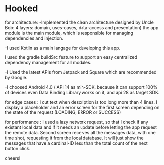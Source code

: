 # Hooked

for architecture: -Implemented the clean architecture designed by Uncle Bob: 4 layers: domain, uses-cases, data-access and presentation) the app module is the main module, which is responsible for managing dependencies and injection.

-I used Kotlin as a main langage for developing this app.

I used the gradle buildSrc feature to support an easy centralized dependency management for all modules.

-I Used the latest APIs from Jetpack and Square which are recommended by Google.

-I choosed Android 4.0 / API 14 as min-SDK, because it can support 100% of devices even Data Binding Library works on it, and api 28 as target SDK.

for edge cases : I cut text when description is too long more than 4 lines. I display a placeholder and an error screen for the first screen depending on the state of the request (LOADING, ERROR or SUCCESS)

for performance : I used a lazy network request, so that I check if any existant local data and if it needs an update before letting the app request the remote data. Second screen receives all the messages data, with one time shot, requesting it from the local database. It will just show the messages that have a cardinal-ID less than the total count of the next button click.

cheers!
